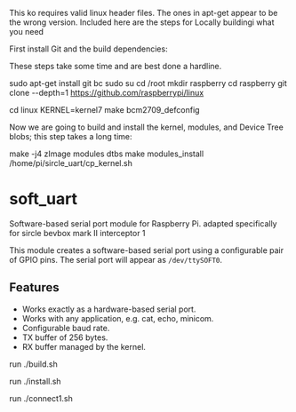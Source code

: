 This ko requires valid linux header files.  The ones in apt-get appear to be the wrong version.
Included here are the steps for Locally buildingi what you need


First install Git and the build dependencies:

These steps take some time and are best done a hardline.

sudo apt-get install git bc
sudo su
cd /root
mkdir raspberry
cd raspberry
git clone --depth=1 https://github.com/raspberrypi/linux

cd linux
KERNEL=kernel7
make bcm2709_defconfig

Now we are going to build and install the kernel, modules, and Device Tree blobs; this step takes a long time:

make -j4 zImage modules dtbs
make modules_install
/home/pi/sircle_uart/cp_kernel.sh

# soft_uart

Software-based serial port module for Raspberry Pi.
adapted specifically for sircle bevbox mark II interceptor 1

This module creates a software-based serial port using a configurable pair of GPIO pins. The serial port will appear as `/dev/ttySOFT0`.

## Features

* Works exactly as a hardware-based serial port.
* Works with any application, e.g. cat, echo, minicom.
* Configurable baud rate.
* TX buffer of 256 bytes.
* RX buffer managed by the kernel.

run ./build.sh

run ./install.sh

run ./connect1.sh

